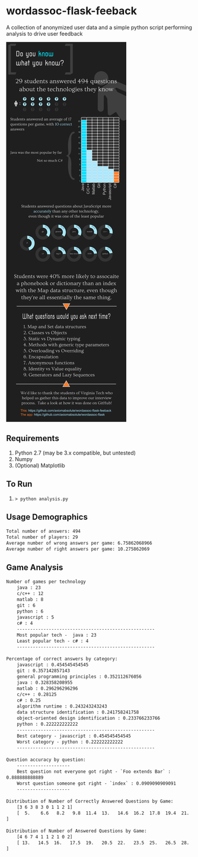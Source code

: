 wordassoc-flask-feeback
=======================

A collection of anonymized user data and a simple python script performing analysis to drive user feedback

![VT CSRC Infographic](VTFeedbackInfographic.png)

## Requirements

1. Python 2.7 (may be 3.x compatible, but untested)
2. Numpy
3. (Optional) Matplotlib

## To Run
1. ```> python analysis.py```

## Usage Demographics

	Total number of answers: 494
	Total number of players: 29
	Average number of wrong answers per game: 6.75862068966
	Average number of right answers per game: 10.275862069

## Game Analysis

	Number of games per technology
		java : 23
		c/c++ : 12
		matlab : 8
		git : 6
		python : 6
		javascript : 5
		c# : 4
		----------------------------------------------------
		Most popular tech -  java : 23
		Least popular tech - c# : 4
		----------------------------------------------------

	Percentage of correct answers by category:
		javascript : 0.454545454545
		git : 0.357142857143
		general programming principles : 0.352112676056
		java : 0.328358208955
		matlab : 0.296296296296
		c/c++ : 0.28125
		c# : 0.25
		algorithm runtime : 0.243243243243
		data structure identification : 0.241758241758
		object-oriented design identification : 0.233766233766
		python : 0.222222222222
		----------------------------------------------------
		Best category - javascript : 0.454545454545
		Worst category - python : 0.222222222222
		----------------------------------------------------

	Question accuracy by question:
		--------------------
		Best question not everyone got right - `Foo extends Bar` : 0.888888888889
		Worst question someone got right - `index` : 0.0909090909091
		--------------------

	Distribution of Number of Correctly Answered Questions by Game:
		[3 6 3 8 3 0 1 1 2 1]
		[  5.    6.6   8.2   9.8  11.4  13.   14.6  16.2  17.8  19.4  21. ]

	Distribution of Number of Answered Questions by Game:
		[4 6 7 4 1 1 2 1 0 2]
		[ 13.   14.5  16.   17.5  19.   20.5  22.   23.5  25.   26.5  28. ]
